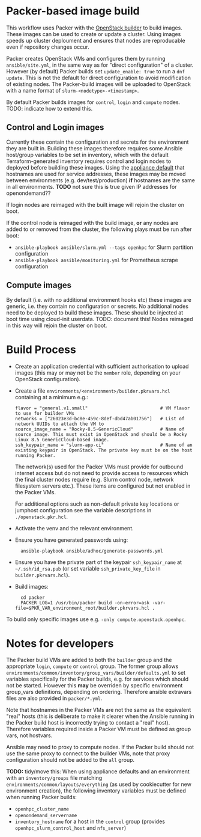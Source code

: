 # Packer-based image build

This workflow uses Packer with the [OpenStack builder](https://www.packer.io/plugins/builders/openstack) to build images. These images can be used to create or update a cluster. Using images speeds up cluster deploument and ensures that nodes are reproducable even if repository changes occur.

Packer creates OpenStack VMs and configures them by running `ansible/site.yml`, in the same way as for "direct configuration" of a cluster. However (by default) Packer builds set `update_enable: true` to run a `dnf update`. This is not the default for direct configuration to avoid modification of existing nodes. The Packer-build images will be uploaded to OpenStack with a name format of  `slurm-<nodetype>-<timestamp>`.

By default Packer builds images for `control`, `login` and `compute` nodes. TODO: indicate how to extend this.

## Control and Login images
Currently these contain the configuration and secrets for the environment they are built in. Building these images therefore requires some Ansible host/group variables to be set in inventory, which with the default Terraform-generated inventory requires control and login nodes to deployed before building these images. Using the [appliance default](../environments/common/inventory/group_vars/all/defaults.yml) that hostnames are used for service addresses, these images may be moved between environments (e.g. dev/test/production) **if** hostnames are the same in all environments. **TODO** not sure this is true given IP addresses for openondemand??

If login nodes are reimaged with the built image will rejoin the cluster on boot.

If the control node is reimaged with the build image, **or** any nodes are added to or removed from the cluster, the following plays must be run after boot:
- `ansible-playbook ansible/slurm.yml --tags openhpc` for Slurm partition configuration
- `ansible-playbook ansible/monitoring.yml` for Prometheus scrape configuration

## Compute images
By default (i.e. with no additional environment hooks etc) these images are generic, i.e. they contain no configuration or secrets. No additional nodes need to be deployed to build these images. These should be injected at boot time using cloud-init userdata. TODO: document this! Nodes reimaged in this way will rejoin the cluster on boot.

# Build Process

- Create an application credential with sufficient authorisation to upload images (this may or may not be the `member` role, depending on your OpenStack configuration).
- Create a file `environments/<environment>/builder.pkrvars.hcl` containing at a minimum e.g.:
  
  ```hcl
  flavor = "general.v1.small"                           # VM flavor to use for builder VMs
  networks = ["26023e3d-bc8e-459c-8def-dbd47ab01756"]   # List of network UUIDs to attach the VM to
  source_image_name = "Rocky-8.5-GenericCloud"          # Name of source image. This must exist in OpenStack and should be a Rocky Linux 8.5 GenericCloud-based image.
  ssh_keypair_name = "slurm-app-ci"                     # Name of an existing keypair in OpenStack. The private key must be on the host running Packer.
  ```
  
  The network(s) used for the Packer VMs must provide for outbound internet access but do not need to provide access to resources which the final cluster nodes require (e.g. Slurm control node, network filesystem servers etc.). These items are configured but not enabled in the Packer VMs.
  
  For additional options such as non-default private key locations or jumphost configuration see the variable descriptions in `./openstack.pkr.hcl`.

- Activate the venv and the relevant environment.
- Ensure you have generated passwords using:

        ansible-playbook ansible/adhoc/generate-passwords.yml

- Ensure you have the private part of the keypair `ssh_keypair_name` at `~/.ssh/id_rsa.pub` (or set variable `ssh_private_key_file` in `builder.pkrvars.hcl`).

- Build images:

        cd packer
        PACKER_LOG=1 /usr/bin/packer build -on-error=ask -var-file=$PKR_VAR_environment_root/builder.pkrvars.hcl .

To build only specific images use e.g. `-only compute.openstack.openhpc`.

# Notes for developers

The Packer build VMs are added to both the `builder` group and the appropriate `login`, `compute` or `control` group. The former group allows `environments/common/inventory/group_vars/builder/defaults.yml` to set variables specifically for the Packer builds, e.g. for services which should not be started. However this **may** be overriden by specific environment group_vars definitions, depending on ordering. Therefore ansible extravars files are also provided in `packer/*.yml`.

Note that hostnames in the Packer VMs are not the same as the equivalent "real" hosts (this is deliberate to make it clearer when the Ansible running in the Packer build host is incorrectly trying to contact a "real" host). Therefore variables required inside a Packer VM must be defined as group vars, not hostvars.

Ansible may need to proxy to compute nodes. If the Packer build should not use the same proxy to connect to the builder VMs, note that proxy configuration should not be added to the `all` group.

**TODO:** tidy/move this:
When using appliance defaults and an environment with an `inventory/groups` file matching `environments/common/layouts/everything` (as used by cookiecutter for new environment creation), the following inventory variables must be defined when running Packer builds:
- `openhpc_cluster_name`
- `openondemand_servername`
- `inventory_hostname` for a host in the `control` group (provides `openhpc_slurm_control_host` and `nfs_server`)
